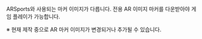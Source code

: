 ARSports와 사용되는 마커 이미지가 다릅니다.
전용 AR 이미지 마커를 다운받아야 게임 플레이가 가능합니다.

※ 현재 제작 중으로 AR 마커 이미지가 변경되거나 추가될 수 있습니다.
